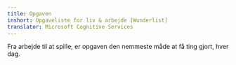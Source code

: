 ```yaml
---
title: Opgaven
inshort: Opgaveliste for liv & arbejde [Wunderlist]
translator: Microsoft Cognitive Services
---
```


Fra arbejde til at spille, er opgaven den nemmeste måde at få ting gjort, hver dag.



